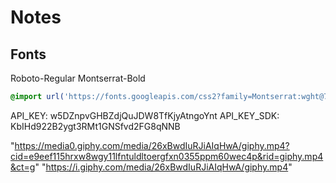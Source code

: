 # Notes

## Fonts

Roboto-Regular
Montserrat-Bold

```css
@import url('https://fonts.googleapis.com/css2?family=Montserrat:wght@700&family=Roboto&display=swap');
```


API_KEY: w5DZnpvGHBZdjQuJDW8TfKjyAtngoYnt
API_KEY_SDK: KbIHd922B2ygt3RMt1GNSfvd2FG8qNNB


"https://media0.giphy.com/media/26xBwdIuRJiAIqHwA/giphy.mp4?cid=e9eef115hrxw8wgy11lfntuldltoergfxn0355ppm60wec4p&rid=giphy.mp4&ct=g"
"https://i.giphy.com/media/26xBwdIuRJiAIqHwA/giphy.mp4"